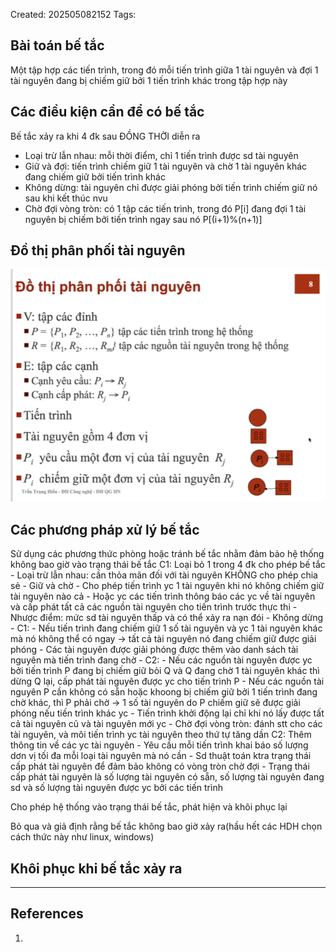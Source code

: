 Created: 202505082152
Tags: 

## Bài toán bế tắc
Một tập hợp các tiến trình, trong đó mỗi tiến trình giữa 1 tài nguyên và đợi 1 tài nguyên đang bị chiếm giữ bởi 1 tiến trình khác trong tập hợp này


## Các điều kiện cần để có bế tắc
Bế tắc xảy ra khi 4 đk sau ĐỒNG THỜI diễn ra
- Loại trừ lẫn nhau: mỗi thời điểm, chỉ 1 tiến trình được sd tài nguyên
- Giữ và đợi: tiến trình chiếm giữ 1 tài nguyên và chờ 1 tài nguyên khác đang chiếm giữ bởi tiến trình khác
- Không dừng: tài nguyên chỉ được giải phóng bởi tiến trình chiếm giữ nó sau khi kết thúc nvu
- Chờ đợi vòng tròn: có 1 tập các tiến trình, trong đó P[i] đang đợi 1 tài nguyên bị chiếm bởi tiến trình ngay sau nó P[(i+1)%(n+1)]


## Đồ thị phân phối tài nguyên
![](../img/do-thi-phan-phoi-tai-nguyen.png)

## Các phương pháp xử lý bế tắc
Sử dụng các phương thức phòng hoặc tránh bế tắc nhằm đảm bảo hệ thống không bao
giờ vào trạng thái bế tắc
	C1: Loại bỏ 1 trong 4 đk cho phép bế tắc
		- Loại trừ lẫn nhau: cần thỏa mãn đối với tài nguyên KHÔNG cho phép chia sẻ
		- Giữ và chờ
			- Cho phép tiến trình yc 1 tài nguyên khi nó không chiếm giữ tài nguyên 
				nào cả
			- Hoặc yc các tiến trình thông báo các yc về tài nguyên và cấp phát tất cả
				các nguồn tài nguyên cho tiến trình trước thực thi
			- Nhược điểm: mức sd tài nguyên thấp và có thể xảy ra nạn đói
		- Không dừng
			- C1: 
				- Nếu tiến trình đang chiếm giữ 1 số tài nguyên và yc 1 tài nguyên khác mà nó không thể có ngay -> tất cả tài nguyên nó đang chiếm giữ được giải phóng
				- Các tài nguyên được giải phóng được thêm vào danh sách tài nguyên mà tiến trình đang chờ
			- C2:
				- Nếu các nguồn tài nguyên được yc bởi tiến trình P đang bị chiếm giữ bỏi Q và Q đang chờ 1 tài nguyên khác thì dừng Q lại, cấp phát tài nguyên được yc cho tiến trình P
				- Nếu các nguồn tài nguyên P cần không có sẵn hoặc khoong bị chiếm giữ bởi 1 tiến trình đang chờ khác, thì P phải chờ -> 1 số tài nguyên do P chiếm giữ sẽ được giải phóng nếu tiến trình khác yc
			- Tiến trình khởi động lại chỉ khi nó lấy được tất cả tài nguyên cũ và tài nguyên mới yc
		- Chờ đợi vòng tròn: đánh stt cho các tài nguyên, và môi tiến trình yc tài nguyên theo thứ tự tăng dần
	C2: Thêm thông tin về các yc tài nguyên
		- Yêu cầu mỗi tiến trình khai báo số lượng dơn vị tối đa mỗi loại tài nguyên mà nó cần
		- Sd thuật toán ktra trạng thái cấp phát tài nguyên để đảm bảo không có vòng tròn chờ đợi
		- Trạng thái cấp phát tài nguyên là số lượng tài nguyên có sẵn, số lượng tài nguyên đang sd và số lượng tài nguyên được yc bởi các tiến trình



Cho phép hệ thống vào trạng thái bế tắc, phát hiện và khôi phục lại

Bỏ qua và giả định rằng bế tắc không bao giờ xảy ra(hầu hết các HDH chọn cách thức này như linux, windows)


## Khôi phục khi bế tắc xảy ra


-----
## References
1.
